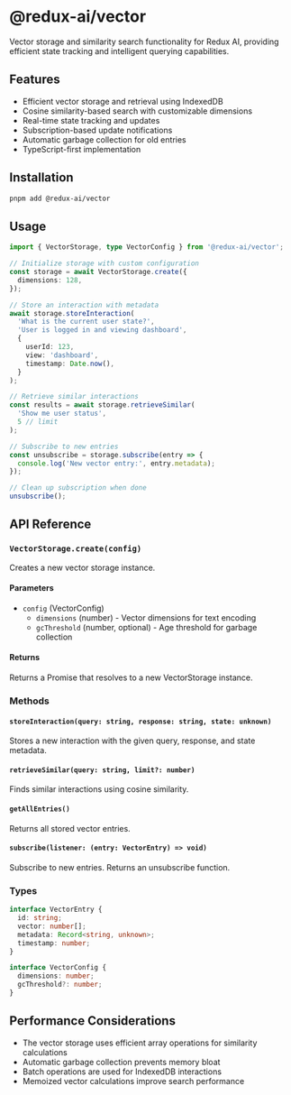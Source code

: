 # @redux-ai/vector

Vector storage and similarity search functionality for Redux AI, providing efficient state tracking and intelligent querying capabilities.

## Features

- Efficient vector storage and retrieval using IndexedDB
- Cosine similarity-based search with customizable dimensions
- Real-time state tracking and updates
- Subscription-based update notifications
- Automatic garbage collection for old entries
- TypeScript-first implementation

## Installation

```bash
pnpm add @redux-ai/vector
```

## Usage

```typescript
import { VectorStorage, type VectorConfig } from '@redux-ai/vector';

// Initialize storage with custom configuration
const storage = await VectorStorage.create({
  dimensions: 128,
});

// Store an interaction with metadata
await storage.storeInteraction(
  'What is the current user state?',
  'User is logged in and viewing dashboard',
  {
    userId: 123,
    view: 'dashboard',
    timestamp: Date.now(),
  }
);

// Retrieve similar interactions
const results = await storage.retrieveSimilar(
  'Show me user status',
  5 // limit
);

// Subscribe to new entries
const unsubscribe = storage.subscribe(entry => {
  console.log('New vector entry:', entry.metadata);
});

// Clean up subscription when done
unsubscribe();
```

## API Reference

### `VectorStorage.create(config)`

Creates a new vector storage instance.

#### Parameters

- `config` (VectorConfig)
  - `dimensions` (number) - Vector dimensions for text encoding
  - `gcThreshold` (number, optional) - Age threshold for garbage collection

#### Returns

Returns a Promise that resolves to a new VectorStorage instance.

### Methods

#### `storeInteraction(query: string, response: string, state: unknown)`

Stores a new interaction with the given query, response, and state metadata.

#### `retrieveSimilar(query: string, limit?: number)`

Finds similar interactions using cosine similarity.

#### `getAllEntries()`

Returns all stored vector entries.

#### `subscribe(listener: (entry: VectorEntry) => void)`

Subscribe to new entries. Returns an unsubscribe function.

### Types

```typescript
interface VectorEntry {
  id: string;
  vector: number[];
  metadata: Record<string, unknown>;
  timestamp: number;
}

interface VectorConfig {
  dimensions: number;
  gcThreshold?: number;
}
```

## Performance Considerations

- The vector storage uses efficient array operations for similarity calculations
- Automatic garbage collection prevents memory bloat
- Batch operations are used for IndexedDB interactions
- Memoized vector calculations improve search performance
